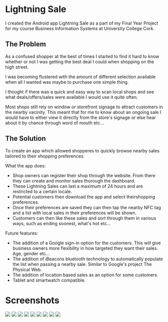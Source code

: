# Lightning Sale
I created the Android app Lightning Sale as a part of my Final Year Project for my course Business Information Systems at University College Cork.


<h2>The Problem</h2>
As a confused shopper at the best of times I started to find it hard to know whether or not I was getting the best deal I could when shopping on the high street.

I was becoming flustered with the amount of different selection available when all I wanted was maybe to purchase one simple thing.

I thought if there was a quick and easy way to scan local shops and see what deals/offers/sales were available I would use it quite often.

Most shops still rely on window or storefront signage to attract customers in the nearby vacinity. This meant that for me to know about an ongoing sale I would have to either view it directly from the store's signage or else hear about it by chance through word of mouth etc...


<h2>The Solution</h2>

To create an app which allowed shopperes to quickly browse nearby sales tailored to their shopping preferences.

What the app does:
<ul>
  <li>Shop owners can register their shop through the website. From there they can create and monitor sales thorough the dashboard.</li>
  <li>These Lightning Sales can last a maximum of 24 hours and are restricted to a certain locale.</li>
  <li>Potential customers then download the app and select theirshopping preferences.</li>
  <li>Once their preferences are saved they can then tap the nearby NFC tag and a list with local sales in their preferences will be shown.</li>
  <li>Customers can then like these sales and sort through them in various ways, such as ending soonest, what's hot etc...</li>

</ul>

Future features:

<ul>
  <li>The addition of a Google sign-in option for the customers. This will give business owners more flexibility in how targeted they want their sales. Age, gender etc...</li>
  <li>The addition of iBeacons bluetooth technology to automatically populate the list when passing a nearby sale. Similar to Google's project The Physical Web.</li>
  <li>The addition of location based sales as an option for some customers.</li>
  <li>Tablet and smartwatch compatible.</li>
</ul>

<h1>Screenshots</h1>

<img src="http://i.imgur.com/WVCWIB3.png" >

<img src="http://i.imgur.com/F5R67lu.png" >

<img src="http://i.imgur.com/Iapo96p.png" >

<img src="http://i.imgur.com/rMRm8OC.png" >

<img src="http://i.imgur.com/8RnEN8N.png" >

<img src="http://i.imgur.com/aoSALWP.png" >

<img src="http://i.imgur.com/Y635K33.png" >

<img src="http://i.imgur.com/quyvFn9.png" >

<img src="http://i.imgur.com/KjcxvsO.png" >
